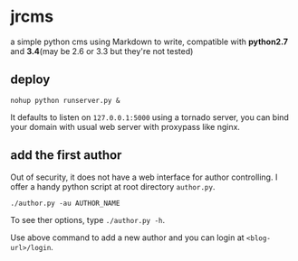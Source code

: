# jrcms
a simple python cms using Markdown to write, compatible with **python2.7** and **3.4**(may be 2.6 or 3.3 but they're not tested)

## deploy

    nohup python runserver.py &
  
It defaults to listen on `127.0.0.1:5000` using a tornado server, you can bind your domain with usual web server with proxypass like nginx.

## add the first author

Out of security, it does not have a web interface for author controlling. I offer a handy python script at root directory `author.py`.

    ./author.py -au AUTHOR_NAME

To see ther options, type `./author.py -h`.

Use above command to add a new author and you can login at `<blog-url>/login`. 
